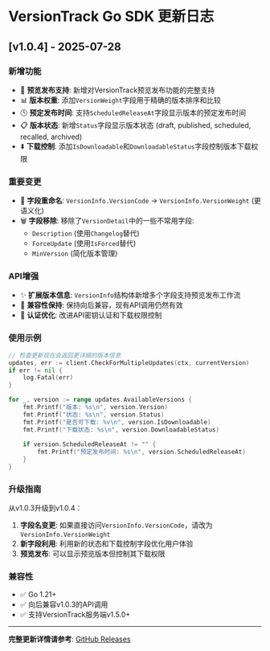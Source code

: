 # VersionTrack Go SDK 更新日志

## [v1.0.4] - 2025-07-28

### 新增功能
- 🎉 **预览发布支持**: 新增对VersionTrack预览发布功能的完整支持
- 📊 **版本权重**: 添加`VersionWeight`字段用于精确的版本排序和比较  
- 🕒 **预定发布时间**: 支持`ScheduledReleaseAt`字段显示版本的预定发布时间
- 📋 **版本状态**: 新增`Status`字段显示版本状态 (draft, published, scheduled, recalled, archived)
- ⬇️ **下载控制**: 添加`IsDownloadable`和`DownloadableStatus`字段控制版本下载权限

### 重要变更
- 🔄 **字段重命名**: `VersionInfo.VersionCode` → `VersionInfo.VersionWeight` (更语义化)
- 🗑️ **字段移除**: 移除了`VersionDetail`中的一些不常用字段:
  - `Description` (使用`Changelog`替代)
  - `ForceUpdate` (使用`IsForced`替代) 
  - `MinVersion` (简化版本管理)

### API增强
- ✨ **扩展版本信息**: `VersionInfo`结构体新增多个字段支持预览发布工作流
- 📱 **兼容性保持**: 保持向后兼容，现有API调用仍然有效
- 🔐 **认证优化**: 改进API密钥认证和下载权限控制

### 使用示例

```go
// 检查更新现在会返回更详细的版本信息
updates, err := client.CheckForMultipleUpdates(ctx, currentVersion)
if err != nil {
    log.Fatal(err)
}

for _, version := range updates.AvailableVersions {
    fmt.Printf("版本: %s\n", version.Version)
    fmt.Printf("状态: %s\n", version.Status)
    fmt.Printf("是否可下载: %v\n", version.IsDownloadable)
    fmt.Printf("下载状态: %s\n", version.DownloadableStatus)
    
    if version.ScheduledReleaseAt != "" {
        fmt.Printf("预定发布时间: %s\n", version.ScheduledReleaseAt)
    }
}
```

### 升级指南

从v1.0.3升级到v1.0.4：

1. **字段名变更**: 如果直接访问`VersionInfo.VersionCode`，请改为`VersionInfo.VersionWeight`
2. **新字段利用**: 利用新的状态和下载控制字段优化用户体验
3. **预览发布**: 可以显示预览版本但控制其下载权限

### 兼容性
- ✅ Go 1.21+
- ✅ 向后兼容v1.0.3的API调用
- ✅ 支持VersionTrack服务端v1.5.0+

---

**完整更新详情请参考**: [GitHub Releases](https://github.com/CooperJiang/versiontrack-go-sdk/releases/tag/v1.0.4)